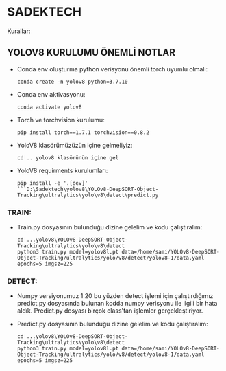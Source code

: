 # SADEKTECH
Kurallar:

## YOLOV8 KURULUMU ÖNEMLİ NOTLAR
* Conda env oluşturma python verisyonu önemli torch uyumlu olmalı:
  ```
  conda create -n yolov8 python=3.7.10
  ```

* Conda env aktivasyonu:
  ```
  conda activate yolov8
  ```

* Torch ve torchvision kurulumu:
  ```
  pip install torch==1.7.1 torchvision==0.8.2
  ```
  
* YoloV8 klasörümüzüzün içine gelmeliyiz:
  ```
  cd .. yolov8 klasörünün içine gel
  ```
  
* YoloV8 requirments kurulumları:
  ```
  pip install -e '.[dev]'
  ```D:\Sadektech\yolov8\YOLOv8-DeepSORT-Object-Tracking\ultralytics\yolo\v8\detect\predict.py
### TRAIN:
* Train.py dosyasının bulunduğu dizine gelelim ve kodu çalıştıralım:
  ```
  cd ...yolov8\YOLOv8-DeepSORT-Object-Tracking\ultralytics\yolo\v8\detect
  python3 train.py model=yolov8l.pt data=/home/sami/YOLOv8-DeepSORT-Object-Tracking/ultralytics/yolo/v8/detect/yolov8-1/data.yaml epochs=5 imgsz=225
  ```
### DETECT:
* Numpy versiyonumuz 1.20 bu yüzden detect işlemi için çalıştırdığımız predict.py dosyasında bulunan kodda numpy verisyonu ile ilgili bir hata aldık. Predict.py dosyası birçok class'tan işlemler gerçekleştiriyor.

* Predict.py dosyasının bulunduğu dizine gelelim ve kodu çalıştıralım:
  ```
  cd ...yolov8\YOLOv8-DeepSORT-Object-Tracking\ultralytics\yolo\v8\detect
  python3 train.py model=yolov8l.pt data=/home/sami/YOLOv8-DeepSORT-Object-Tracking/ultralytics/yolo/v8/detect/yolov8-1/data.yaml epochs=5 imgsz=225
  ```


